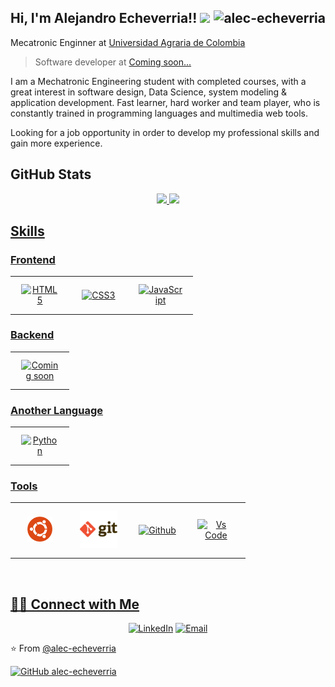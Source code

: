 <h2>
Hi, I'm Alejandro Echeverria!! <img src="https://user-images.githubusercontent.com/113947516/193951090-62359458-36a9-4372-9469-e6d55d6e7719.gif" width="60"/> <img src="https://komarev.com/ghpvc/?username=alec-echeverri" alt="alec-echeverria" align="right"/>
</h2>

<p>Mecatronic Enginner at <a href="https://www.uniagraria.edu.co/">Universidad Agraria de Colombia</a></p>

> Software developer at [Coming soon...](https)

<div>
 <p>
I am a Mechatronic Engineering student with completed courses, with a great interest in software design, Data Science, system modeling & application development. Fast learner, hard worker and team player, who is constantly trained in programming languages and multimedia web tools.

Looking for a job opportunity in order to develop my professional skills and gain more experience.
</p>
</div>

<h2>GitHub Stats</h2>

<div align="center">
  <a href="https://github.com/Alec-echeverria">
  <img height="110em" src="https://github-readme-stats.vercel.app/api?username=Alec-echeverria&hide=contribs,prs"/>
  <img height="110em" src="https://github-readme-stats.vercel.app/api/top-langs/?username=Alec-echeverria&layout=compact"/>
</div>
 


 
<h2>Skills</h2>
<div>
<h3>Frontend</h3>
   <table width="100" align="center">
<tbody><tr>
    <td align="center" width="80"> <img style="margin: 10px" src="https://profilinator.rishav.dev/skills-assets/html5-original-wordmark.svg" alt="HTML5" width="40" /> 
    </td>
 <td align="center" width="80"> <img style="margin: 10px" src="https://profilinator.rishav.dev/skills-assets/css3-original-wordmark.svg" alt="CSS3" width="40" /> 
    </td>
 <td align="center" width="80"> <img style="margin: 10px" src="https://profilinator.rishav.dev/skills-assets/javascript-original.svg" alt="JavaScript" width="40" /> 
    </td>
</tr>
</tbody></table>
</div>
 
<div>
<h3>Backend</h3>
   <table width="100" align="center">
<tbody><tr>
    <td align="center" width="80"> <img style="margin: 10px" src="https://www.nopcommerce.com/images/thumbs/0005720_coming-soon-page_550.jpeg" alt="Coming soon" width="40" />  
    </td>
</tr>
</tbody></table
 </div>
 
 <div>
 <h3>Another Language</h3>
  <table width="100" align="center">
<tbody><tr>
    <td align="center" width="80"> <img style="margin: 10px" src="https://upload.wikimedia.org/wikipedia/commons/thumb/c/c3/Python-logo-notext.svg/1869px-Python-logo-notext.svg.png" alt="Python" width="40" /> 
    </td>
</tr>
</tbody></table>
</div>
    
<div>   
<h3>Tools</h3>
 <table width="100" align="center">
<tbody><tr>
    <td align="center" width="80"> <img style="margin: 10px" src="https://raw.githubusercontent.com/github/explore/80688e429a7d4ef2fca1e82350fe8e3517d3494d/topics/ubuntu/ubuntu.png" alt="Ubuntu" width="40" />
    </td>
    <td align="center" width="80"> <img style="margin: 10px" src="https://raw.githubusercontent.com/github/explore/80688e429a7d4ef2fca1e82350fe8e3517d3494d/topics/git/git.png" alt="Git" width="60" />
    </td>
    <td align="center" width="80"> <img style="margin: 10px" src="https://github.githubassets.com/images/modules/logos_page/Octocat.png" alt="Github" width="60" />
    </td>
    <td align="center" width="80"><img style="margin: 10px" src="https://upload.wikimedia.org/wikipedia/commons/thumb/2/2d/Visual_Studio_Code_1.18_icon.svg/1200px-Visual_Studio_Code_1.18_icon.svg.png" alt="Vs Code" width="40" />
    </td>
</tr>
</tbody></table> 
 </div>
    
<br>
<div>
<h2> 🤝🏻 Connect with Me </h2>

<p align="center">
<a href="https://www.linkedin.com/in/alejandro-echeverria-289599252/" target="_blank"><img alt="LinkedIn" src="https://img.shields.io/badge/LinkedIn-@AlejandroEcheverria-blue?style=flat&logo=linkedin"></a>
<a href="mailto:alejandroecheverria.log@gmail.com"><img alt="Email" src="https://img.shields.io/badge/Email-alejandroecheverria.log@gmail.com-blue?style=flat&logo=gmail"></a>
</p>

⭐️ From [@alec-echeverria](https://github.com/alec-echeverria)
<br>

[![GitHub alec-echeverria](https://img.shields.io/github/followers/alec-echeverria?label=follow&style=social)](https://github.com/alec-echeverria)
</div>









